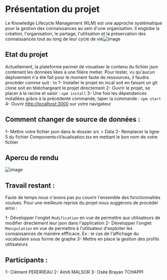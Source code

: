 # Présentation du projet

Le Knowledge Lifecycle Management (KLM) est une approche systématique pour la gestion des connaissances au sein d'une organisation. Il englobe la création, l'organisation, le partage, l'utilisation et la préservation des connaissances tout au long de leur cycle de vie![image](https://github.com/PerdrieauC/KLM/assets/85830004/faebc75d-9c1d-49b3-91dd-b2fddfc7a5e6) 

## Etat du projet

Actuellement, la plateforme permet de visualiser le contenu du fichier json contenant les données liées à une filière metier. Pour tester, vu qu'aucun déploiement n'a été fait pour le moment faute de ressources, il faudra procéder comme suit : \n
 1- Installer le projet en local soit en faisant un git clone soit en téléchargeant le projet directement
 2- Ouvrir le projet, se placer à la racine et saisir : `npm install`
 3- Une fois les dépendances installées grâce à la précédente commande, taper la commande : `npm start`
 4- Ouvrir  [http://localhost:3000](http://localhost:3000) sur votre navigateur

## Comment changer de source de données :

 1- Mettre votre fichier json dans le dossier src > Data
 2- Remplacer la ligne 5 du fichier Components>Visualisation.tsx en mettant le bon nom de votre fichier

## Apercu de rendu
![image](https://github.com/PerdrieauC/KLM/assets/85830004/9382b14d-c61f-4601-ad32-7ddceebaa8c5)

## Travail restant : 
Faute de temps nous n'avons pas pu couvrir l'ensemble des fonctionnalités voulues. Pour une meilleure reprise du projet nous suggérons de procéder ainsi :

 1- Développer l'onglet `Modification` en vue de permettre aux utilisateurs de modifier directement leur json dans l'application
 2- Développer l'onglet `Manipulation` en vue de permettre à l'utilisateur d'exploiter les connaissances de manière effficace. Ex : le cas de l'affichage du vocabulaire sous forme de graphe
 3- Mettre en place la gestion des profils utilisateurs


## Participants : 
 1- Clément PERDRIEAU
 2- Amiti MALSOR
 3- Osée Brayan TCHAPPI


